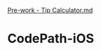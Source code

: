 [Pre-work - Tip Calculator.md](https://github.com/fmartigarro/CodePath-iOS/files/7027880/Pre-work.-.Tip.Calculator.md)
# CodePath-iOS
